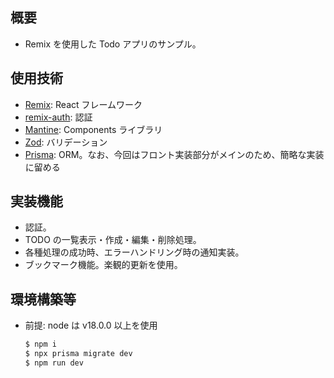 ## 概要

- Remix を使用した Todo アプリのサンプル。

## 使用技術

- [Remix](https://remix.run/): React フレームワーク
- [remix-auth](https://github.com/sergiodxa/remix-auth): 認証
- [Mantine](https://mantine.dev/): Components ライブラリ
- [Zod](https://zod.dev/): バリデーション
- [Prisma](https://www.prisma.io/): ORM。なお、今回はフロント実装部分がメインのため、簡略な実装に留める

## 実装機能

- 認証。
- TODO の一覧表示・作成・編集・削除処理。
- 各種処理の成功時、エラーハンドリング時の通知実装。
- ブックマーク機能。楽観的更新を使用。

## 環境構築等

- 前提: node は v18.0.0 以上を使用
  ```bash
  $ npm i
  $ npx prisma migrate dev
  $ npm run dev
  ```
